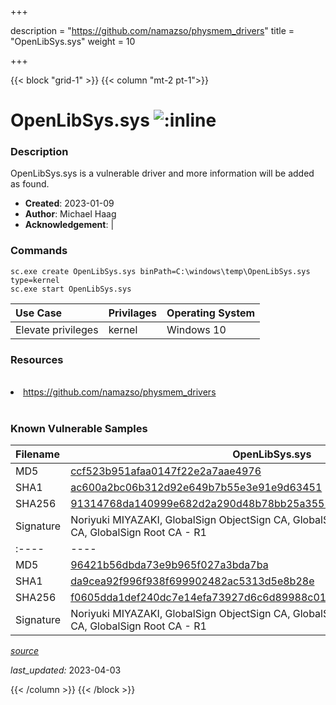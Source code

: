 +++

description = "https://github.com/namazso/physmem_drivers"
title = "OpenLibSys.sys"
weight = 10

+++


{{< block "grid-1" >}}
{{< column "mt-2 pt-1">}}


# OpenLibSys.sys ![:inline](/images/twitter_verified.png) 


### Description

OpenLibSys.sys is a vulnerable driver and more information will be added as found.

- **Created**: 2023-01-09
- **Author**: Michael Haag
- **Acknowledgement**:  | [](https://twitter.com/)

### Commands

```
sc.exe create OpenLibSys.sys binPath=C:\windows\temp\OpenLibSys.sys type=kernel
sc.exe start OpenLibSys.sys
```

| Use Case | Privilages | Operating System | 
|:---- | ---- | ---- |
| Elevate privileges | kernel | Windows 10 |

### Resources
<br>
<li><a href=" https://github.com/namazso/physmem_drivers"> https://github.com/namazso/physmem_drivers</a></li>
<br>

### Known Vulnerable Samples

| Filename | OpenLibSys.sys |
|:---- | ---- | 
| MD5 | <a href="https://www.virustotal.com/gui/file/ccf523b951afaa0147f22e2a7aae4976">ccf523b951afaa0147f22e2a7aae4976</a> |
| SHA1 | <a href="https://www.virustotal.com/gui/file/ac600a2bc06b312d92e649b7b55e3e91e9d63451">ac600a2bc06b312d92e649b7b55e3e91e9d63451</a> |
| SHA256 | <a href="https://www.virustotal.com/gui/file/91314768da140999e682d2a290d48b78bb25a35525ea12c1b1f9634d14602b2c">91314768da140999e682d2a290d48b78bb25a35525ea12c1b1f9634d14602b2c</a> |
| Signature | Noriyuki MIYAZAKI, GlobalSign ObjectSign CA, GlobalSign Primary Object Publishing CA, GlobalSign Root CA - R1   || Filename | OpenLibSys.sys |
|:---- | ---- | 
| MD5 | <a href="https://www.virustotal.com/gui/file/96421b56dbda73e9b965f027a3bda7ba">96421b56dbda73e9b965f027a3bda7ba</a> |
| SHA1 | <a href="https://www.virustotal.com/gui/file/da9cea92f996f938f699902482ac5313d5e8b28e">da9cea92f996f938f699902482ac5313d5e8b28e</a> |
| SHA256 | <a href="https://www.virustotal.com/gui/file/f0605dda1def240dc7e14efa73927d6c6d89988c01ea8647b671667b2b167008">f0605dda1def240dc7e14efa73927d6c6d89988c01ea8647b671667b2b167008</a> |
| Signature | Noriyuki MIYAZAKI, GlobalSign ObjectSign CA, GlobalSign Primary Object Publishing CA, GlobalSign Root CA - R1   |


[*source*](https://github.com/magicsword-io/LOLDrivers/tree/main/yaml/openlibsys.sys.yml)

*last_updated:* 2023-04-03








{{< /column >}}
{{< /block >}}
